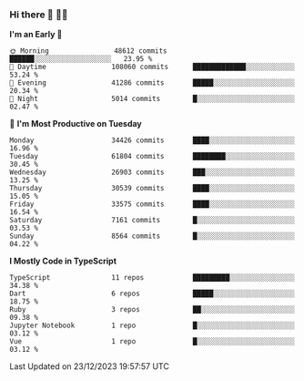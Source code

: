 ### Hi there 👋 🧑‍💻



<!--START_SECTION:waka-->
**I'm an Early 🐤** 

```text
🌞 Morning                48612 commits       ██████░░░░░░░░░░░░░░░░░░░   23.95 % 
🌆 Daytime                108060 commits      █████████████░░░░░░░░░░░░   53.24 % 
🌃 Evening                41286 commits       █████░░░░░░░░░░░░░░░░░░░░   20.34 % 
🌙 Night                  5014 commits        █░░░░░░░░░░░░░░░░░░░░░░░░   02.47 % 
```
📅 **I'm Most Productive on Tuesday** 

```text
Monday                   34426 commits       ████░░░░░░░░░░░░░░░░░░░░░   16.96 % 
Tuesday                  61804 commits       ████████░░░░░░░░░░░░░░░░░   30.45 % 
Wednesday                26903 commits       ███░░░░░░░░░░░░░░░░░░░░░░   13.25 % 
Thursday                 30539 commits       ████░░░░░░░░░░░░░░░░░░░░░   15.05 % 
Friday                   33575 commits       ████░░░░░░░░░░░░░░░░░░░░░   16.54 % 
Saturday                 7161 commits        █░░░░░░░░░░░░░░░░░░░░░░░░   03.53 % 
Sunday                   8564 commits        █░░░░░░░░░░░░░░░░░░░░░░░░   04.22 % 
```


**I Mostly Code in TypeScript** 

```text
TypeScript               11 repos            █████████░░░░░░░░░░░░░░░░   34.38 % 
Dart                     6 repos             █████░░░░░░░░░░░░░░░░░░░░   18.75 % 
Ruby                     3 repos             ██░░░░░░░░░░░░░░░░░░░░░░░   09.38 % 
Jupyter Notebook         1 repo              █░░░░░░░░░░░░░░░░░░░░░░░░   03.12 % 
Vue                      1 repo              █░░░░░░░░░░░░░░░░░░░░░░░░   03.12 % 
```




 Last Updated on 23/12/2023 19:57:57 UTC
<!--END_SECTION:waka-->


